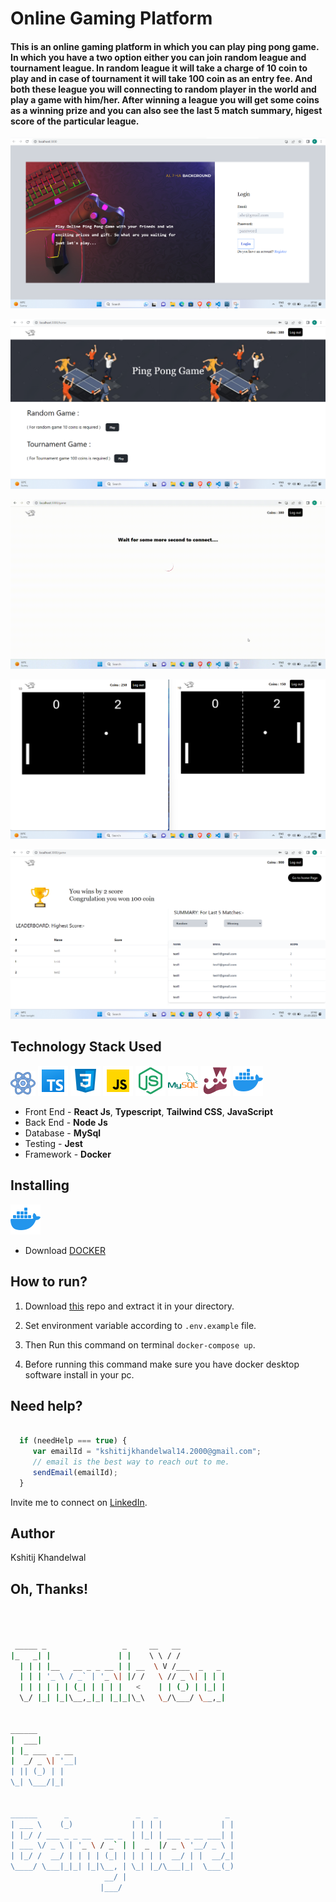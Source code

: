 # Online Gaming Platform


#### This is an online gaming platform in which you can play ping pong game. In which you have a two option either you can join random league and tournament league. In random league it will take a charge of 10 coin to play and in case of tournament it will take 100 coin as an entry fee. And both these league you will connecting to random player in the world and play a game with him/her. After winning a league you will get some coins as a winning prize and you can also see the last 5 match summary, higest score of the particular league.



![Online Gaming Platform](client/images/login_page.png)


![Online Gaming Platform](client/images/home_page.png)


![Online Gaming Platform](client/images/loading.gif)


![Online Gaming Platform](client/images/gameing.png)


![Online Gaming Platform](client/images/winning_Page.png)


## Technology Stack Used

![React Js](client/images/icons8-react-40.png) 
![Typescript](client/images/icons8-typescript-48.png)
![Tailwind CSS](client/images/icons8-css-48.png)
![JavaScript](client/images/icons8-javascript-48.png)
![Node Js](client/images/icons8-nodejs-48.png) 
![MYSQL](client/images/icons8-mysql-48.png) 
![Jest](client/images/icons8-jest-can-collect-code-coverage-information-from-entire-projects-48.png) 
![Docker](client/images/icons8-docker-48.png) 


- Front End - **React Js**, **Typescript**, **Tailwind CSS**, **JavaScript**
- Back End - **Node Js**
- Database - **MySql**
- Testing -  **Jest**
- Framework - **Docker**


## Installing 

[![Docker](client/images/icons8-docker-48.png)](https://hub.docker.com/_/docker)

- Download [DOCKER](https://hub.docker.com/_/docker)


## How to run?

1. Download [this](https://github.com/kshitij1410/Online-Gaming-Platform) repo and extract it in your directory. 

2. Set environment variable according to `.env.example` file.

3. Then Run this command on terminal `docker-compose up`.

4. Before running this command make sure you have docker desktop software install in your pc. 


## Need help?

```javascript

  if (needHelp === true) {
     var emailId = "kshitijkhandelwal14.2000@gmail.com";
     // email is the best way to reach out to me.
     sendEmail(emailId);
  }

```

Invite me to connect on [LinkedIn](https://www.linkedin.com/in/kshitij-khandelwal-716b741b2/).


## Author

Kshitij Khandelwal


## Oh, Thanks!

```bash



 _____ _                 _     __   __            
|_   _| |               | |    \ \ / /            
  | | | |__   __ _ _ __ | | __  \ V /___  _   _   
  | | | '_ \ / _` | '_ \| |/ /   \ // _ \| | | |  
  | | | | | | (_| | | | |   <    | | (_) | |_| |  
  \_/ |_| |_|\__,_|_| |_|_|\_\   \_/\___/ \__,_|  
                                                  
                                                  
______                                            
|  ___|                                           
| |_ ___  _ __                                    
|  _/ _ \| '__|                                   
| || (_) | |                                      
\_| \___/|_|                                      
                                                  
                                                  
______      _               _   _               _ 
| ___ \    (_)             | | | |             | |
| |_/ / ___ _ _ __   __ _  | |_| | ___ _ __ ___| |
| ___ \/ _ \ | '_ \ / _` | |  _  |/ _ \ '__/ _ \ |
| |_/ /  __/ | | | | (_| | | | | |  __/ | |  __/_|
\____/ \___|_|_| |_|\__, | \_| |_/\___|_|  \___(_)
                     __/ |                        
                    |___/                         

 


```

